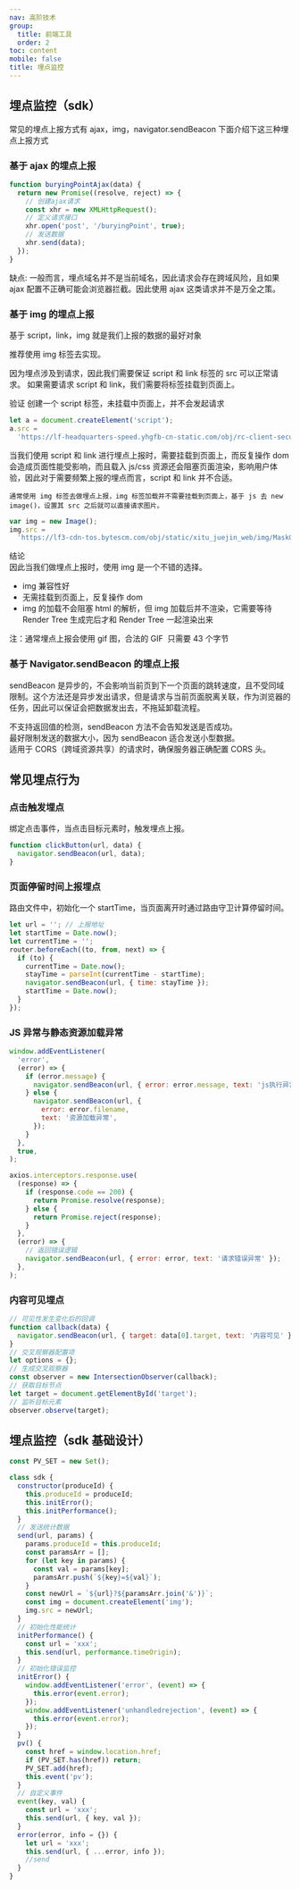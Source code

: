 ```yaml
---
nav: 高阶技术
group:
  title: 前端工具
  order: 2
toc: content
mobile: false
title: 埋点监控
---
```


## 埋点监控（sdk）

常见的埋点上报方式有 ajax，img，navigator.sendBeacon 下面介绍下这三种埋点上报方式

### 基于 ajax 的埋点上报

```js
function buryingPointAjax(data) {
  return new Promise((resolve, reject) => {
    // 创建ajax请求
    const xhr = new XMLHttpRequest();
    // 定义请求接口
    xhr.open('post', '/buryingPoint', true);
    // 发送数据
    xhr.send(data);
  });
}
```

缺点: 一般而言，埋点域名并不是当前域名，因此请求会存在跨域风险，且如果 ajax 配置不正确可能会浏览器拦截。因此使用 ajax 这类请求并不是万全之策。

### 基于 img 的埋点上报

基于 script，link，img 就是我们上报的数据的最好对象

推荐使用 img 标签去实现。

因为埋点涉及到请求，因此我们需要保证 script 和 link 标签的 src 可以正常请求。
如果需要请求 script 和 link，我们需要将标签挂载到页面上。

验证 创建一个 script 标签，未挂载中页面上，并不会发起请求

```js
let a = document.createElement('script');
a.src =
  'https://lf-headquarters-speed.yhgfb-cn-static.com/obj/rc-client-security/web/stable/1.0.0.28/bdms.js';
```

当我们使用 script 和 link 进行埋点上报时，需要挂载到页面上，而反复操作 dom 会造成页面性能受影响，而且载入 js/css 资源还会阻塞页面渲染，影响用户体验，因此对于需要频繁上报的埋点而言，script 和 link 并不合适。

`通常使用 img 标签去做埋点上报，img 标签加载并不需要挂载到页面上，基于 js 去 new image()，设置其 src 之后就可以直接请求图片。`

```js
var img = new Image();
img.src =
  'https://lf3-cdn-tos.bytescm.com/obj/static/xitu_juejin_web/img/MaskGroup.13dfc4f1.png';
```

结论  
因此当我们做埋点上报时，使用 img 是一个不错的选择。

- img 兼容性好
- 无需挂载到页面上，反复操作 dom
- img 的加载不会阻塞 html 的解析，但 img 加载后并不渲染，它需要等待 Render Tree 生成完后才和 Render Tree 一起渲染出来

注：通常埋点上报会使用 gif 图，合法的 GIF  只需要 43 个字节

### 基于 Navigator.sendBeacon 的埋点上报

sendBeacon 是异步的，不会影响当前页到下一个页面的跳转速度，且不受同域限制。这个方法还是异步发出请求，但是请求与当前页面脱离关联，作为浏览器的任务，因此可以保证会把数据发出去，不拖延卸载流程。

不支持返回值的检测，sendBeacon 方法不会告知发送是否成功。  
最好限制发送的数据大小，因为 sendBeacon 适合发送小型数据。  
适用于 CORS（跨域资源共享）的请求时，确保服务器正确配置 CORS 头。

## 常见埋点行为

### 点击触发埋点

绑定点击事件，当点击目标元素时，触发埋点上报。

```js
function clickButton(url, data) {
  navigator.sendBeacon(url, data);
}
```

### 页面停留时间上报埋点

路由文件中，初始化一个 startTime，当页面离开时通过路由守卫计算停留时间。

```js
let url = ''; // 上报地址
let startTime = Date.now();
let currentTime = '';
router.beforeEach((to, from, next) => {
  if (to) {
    currentTime = Date.now();
    stayTime = parseInt(currentTime - startTime);
    navigator.sendBeacon(url, { time: stayTime });
    startTime = Date.now();
  }
});
```

### JS 异常与静态资源加载异常

```js
window.addEventListener(
  'error',
  (error) => {
    if (error.message) {
      navigator.sendBeacon(url, { error: error.message, text: 'js执行异常' });
    } else {
      navigator.sendBeacon(url, {
        error: error.filename,
        text: '资源加载异常',
      });
    }
  },
  true,
);

axios.interceptors.response.use(
  (response) => {
    if (response.code == 200) {
      return Promise.resolve(response);
    } else {
      return Promise.reject(response);
    }
  },
  (error) => {
    // 返回错误逻辑
    navigator.sendBeacon(url, { error: error, text: '请求错误异常' });
  },
);
```

### 内容可见埋点

```js
// 可见性发生变化后的回调
function callback(data) {
  navigator.sendBeacon(url, { target: data[0].target, text: '内容可见' });
}
// 交叉观察器配置项
let options = {};
// 生成交叉观察器
const observer = new IntersectionObserver(callback);
// 获取目标节点
let target = document.getElementById('target');
// 监听目标元素
observer.observe(target);
```

## 埋点监控（sdk 基础设计）

```js
const PV_SET = new Set();

class sdk {
  constructor(produceId) {
    this.produceId = produceId;
    this.initError();
    this.initPerformance();
  }
  // 发送统计数据
  send(url, params) {
    params.produceId = this.produceId;
    const paramsArr = [];
    for (let key in params) {
      const val = params[key];
      paramsArr.push(`${key}=${val}`);
    }
    const newUrl = `${url}?${paramsArr.join('&')}`;
    const img = document.createElement('img');
    img.src = newUrl;
  }
  // 初始化性能统计
  initPerformance() {
    const url = 'xxx';
    this.send(url, performance.timeOrigin);
  }
  // 初始化错误监控
  initError() {
    window.addEventListener('error', (event) => {
      this.error(event.error);
    });
    window.addEventListener('unhandledrejection', (event) => {
      this.error(event.error);
    });
  }
  pv() {
    const href = window.location.href;
    if (PV_SET.has(href)) return;
    PV_SET.add(href);
    this.event('pv');
  }
  // 自定义事件
  event(key, val) {
    const url = 'xxx';
    this.send(url, { key, val });
  }
  error(error, info = {}) {
    let url = 'xxx';
    this.send(url, { ...error, info });
    //send
  }
}
```

